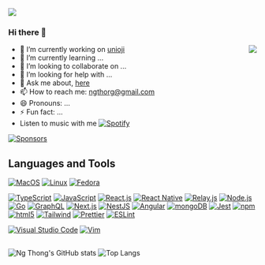<img align="center" src="https://readme-typing-svg.herokuapp.com/?lines=Welcome+to+my+GitHub+ngthorg!&color=67C69B&center=true">

### Hi there 👋

[<img align="right" src="https://github-readme-stackoverflow.vercel.app/?userID=5826897&theme=dark" />](https://stackoverflow.com/users/5826897/ng-thong)

- 🔭 I’m currently working on [unioji](https://github.com/unioji)
- 🌱 I’m currently learning ...
- 👯 I’m looking to collaborate on ...
- 🤔 I’m looking for help with ...
- 💬 Ask me about, [here](https://github.com/ngthorg/ngthorg/issues)
- 📫 How to reach me: [ngthorg@gmail.com](mailto:ngthorg@gmail.com)
- 😄 Pronouns: ...
- ⚡ Fun fact: ...
- Listen to music with me [<img alt="Spotify" src="https://img.shields.io/badge/Spotify-1ED760?&style=flat-square&logo=spotify&logoColor=white" />](https://open.spotify.com/user/ngthorg)

[<img alt="Sponsors" src="https://img.shields.io/badge/sponsor-30363D?style=flat-square&logo=GitHub-Sponsors&logoColor=#white
"/>](https://www.paypal.com/paypalme/ngthorg)

## Languages and Tools

[<img alt="MacOS" src="https://img.shields.io/badge/-Mac OS-000000?style=flat-square&logoColor=white" />](https://www.apple.com/macos)
[<img alt="Linux" src="https://img.shields.io/badge/Linux-FCC624?style=flat-square&logo=linux&logoColor=black" />](https://www.linux.org)
[<img alt="Fedora" src="https://img.shields.io/badge/Fedora-294172?style=flat-square&logo=fedora&logoColor=white" />](https://getfedora.org)

[<img alt="TypeScript" src="https://img.shields.io/badge/-TypeScript-007ACC?style=flat-square&logo=typescript&logoColor=white" />](https://www.typescriptlang.org)
[<img alt="JavaScript" src="https://img.shields.io/badge/-JavaScript-F7DF1E?style=flat-square&logo=javascript&logoColor=black" />](https://developer.mozilla.org/en-US/docs/Web/JavaScript)
[<img alt="React.js" src="https://img.shields.io/badge/React-20232A?style=flat-square&logo=react&logoColor=61DAFB" />](https://reactjs.org)
[<img alt="React Native" src="https://img.shields.io/badge/-React Native-20232A?style=flat-square&logo=react&logoColor=61DAFB" />](https://reactnative.dev)
[<img alt="Relay.js" src="https://img.shields.io/badge/-Relay.js-F26B00?style=flat-square&logoColor=white" />](https://relay.dev)
[<img alt="Node.js" src="https://img.shields.io/badge/-Node.js-43853d?style=flat-square&logo=node-dot-js&logoColor=white" />](https://nodejs.org)
[<img alt="Go" src="https://img.shields.io/badge/Go-00ADD8?style=flat-square&logo=go&logoColor=white" />](https://golang.org)
[<img alt="GraphQL" src="https://img.shields.io/badge/-GraphQL-E00097?style=flat-square&logo=graphql&logoColor=white" />](https://graphql.org)
[<img alt="Next.js" src="https://img.shields.io/badge/next.js-000000?style=flat-square&logo=next-dot-js&logoColor=white" />](https://nextjs.org)
[<img alt="NestJS" src="https://img.shields.io/badge/NestJS-E0234E?style=flat-square&logo=nestjs&logoColor=white" />](https://nestjs.com)
[<img alt="Angular" src="https://img.shields.io/badge/Angular-DD0031?style=flat-square&logo=angular&logoColor=white" />](https://angular.io)
[<img alt="mongoDB" src="https://img.shields.io/badge/-mongoDB-4fb23f?style=flat-square&logo=mongodb&logoColor=white" />](https://mongodb.com)
[<img alt="Jest" src="https://img.shields.io/badge/Jest-C21325?style=flat-square&logo=jest&logoColor=white" />](https://jestjs.io)
[<img alt="npm" src="https://img.shields.io/badge/NPM-CB3837?style=flat-square&logo=npm&logoColor=white" />](https://npmjs.com)
[<img alt="html5" src="https://img.shields.io/badge/HTML5-E34F26?style=flat-square&logo=html5&logoColor=white" />](https://developer.mozilla.org/en-US/docs/Web/Guide/HTML/HTML5)
[<img alt="Tailwind" src="https://img.shields.io/badge/Tailwind_CSS-38B2AC?style=flat-square&logo=tailwind-css&logoColor=white" />](https://tailwindcss.com)
[<img alt="Prettier" src="https://img.shields.io/badge/-Prettier-F7B93E?style=flat-square&logo=prettier&logoColor=white" />](https://prettier.io)
[<img alt="ESLint" src="https://img.shields.io/badge/-ESLint-4B32C3?style=flat-square&logo=eslint&logoColor=white" />](https://eslint.org)

[<img alt="Visual Studio Code" src="https://img.shields.io/badge/-Visual Studio Code-0078d7?style=flat-square&logo=visual-studio-code&logoColor=white" />](https://code.visualstudio.com/)
[<img alt="Vim" src="https://img.shields.io/badge/VIM-%2311AB00.svg?style=flat-square&logo=vim&logoColor=white"/>](https://www.vim.org)

##

![Ng Thong's GitHub stats](https://github-readme-stats.vercel.app/api?username=ngthorg&show_icons=true&theme=vue&hide_border=true)
![Top Langs](https://github-readme-stats.vercel.app/api/top-langs/?username=ngthorg&layout=compact&theme=vue&hide_border=true)
